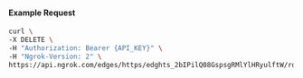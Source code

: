 <!-- Code generated for API Clients. DO NOT EDIT. -->

#### Example Request

```bash
curl \
-X DELETE \
-H "Authorization: Bearer {API_KEY}" \
-H "Ngrok-Version: 2" \
https://api.ngrok.com/edges/https/edghts_2bIPilQ08GspsgRMlYlHRyulftW/routes/edghtsrt_2bIPigBueiicFHEf2xxd4CSuo6C/oauth
```
